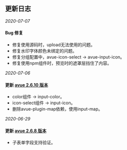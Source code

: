 ## 更新日志

*2020-07-07*

#### Bug 修复

- 修复使用源码时，upload无法使用的问题。
- 修复水印字体颜色未绑定的问题。
- 修复分组配置中，avue-icon-select -> avue-input-icon。
- 修复使用npm组件时，预览时的遮罩层挡住了内容。

*2020-07-06*

#### 更新 [avue 2.6.10 版本](https://avuejs.com/doc/changelog) 

- color组件 -> input-color。
- icon-select组件 -> input-icon。
- 删除avue-plugin-map依赖，使用input-map。

*2020-06-29*

#### 更新 [avue 2.6.8 版本](https://avuejs.com/doc/changelog) 

- 子表单字段支持验证。